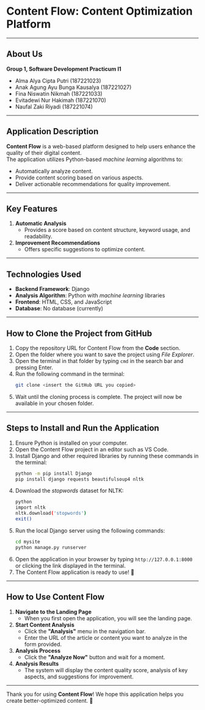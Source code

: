 # **Content Flow: Content Optimization Platform**

---

## **About Us**
**Group 1, Software Development Practicum I1**
- Alma Alya Cipta Putri (187221023)
- Anak Agung Ayu Bunga Kausalya (187221027)
- Fina Niswatin Nikmah (187221033)
- Evitadewi Nur Hakimah (187221070)
- Naufal Zaki Riyadi (187221074)

---

## **Application Description**
**Content Flow** is a web-based platform designed to help users enhance the quality of their digital content.  
The application utilizes Python-based *machine learning* algorithms to:  
- Automatically analyze content.  
- Provide content scoring based on various aspects.  
- Deliver actionable recommendations for quality improvement.

---

## **Key Features**
1. **Automatic Analysis**  
   - Provides a score based on content structure, keyword usage, and readability.  
2. **Improvement Recommendations**  
   - Offers specific suggestions to optimize content.

---

## **Technologies Used**
- **Backend Framework**: Django  
- **Analysis Algorithm**: Python with *machine learning* libraries  
- **Frontend**: HTML, CSS, and JavaScript  
- **Database**: No database (currently)  

---

## **How to Clone the Project from GitHub**
1. Copy the repository URL for Content Flow from the **Code** section.  
2. Open the folder where you want to save the project using *File Explorer*.  
3. Open the terminal in that folder by typing `cmd` in the search bar and pressing Enter.  
4. Run the following command in the terminal:  
   ```bash
   git clone <insert the GitHub URL you copied>
   ```
5. Wait until the cloning process is complete. The project will now be available in your chosen folder.

---

## **Steps to Install and Run the Application**
1. Ensure Python is installed on your computer.  
2. Open the Content Flow project in an editor such as VS Code.  
3. Install Django and other required libraries by running these commands in the terminal:  
   ```bash
   python -m pip install Django
   pip install django requests beautifulsoup4 nltk
   ```
4. Download the *stopwords* dataset for NLTK:  
   ```bash
   python
   import nltk
   nltk.download('stopwords')
   exit()
   ```
5. Run the local Django server using the following commands:  
   ```bash
   cd mysite
   python manage.py runserver
   ```
6. Open the application in your browser by typing `http://127.0.0.1:8000` or clicking the link displayed in the terminal.  
7. The Content Flow application is ready to use! 🎉

---

## **How to Use Content Flow**
1. **Navigate to the Landing Page**  
   - When you first open the application, you will see the landing page.  
2. **Start Content Analysis**  
   - Click the **"Analysis"** menu in the navigation bar.  
   - Enter the URL of the article or content you want to analyze in the form provided.  
3. **Analysis Process**  
   - Click the **"Analyze Now"** button and wait for a moment.  
4. **Analysis Results**  
   - The system will display the content quality score, analysis of key aspects, and suggestions for improvement.  

---

Thank you for using **Content Flow**! We hope this application helps you create better-optimized content. 🚀
```
